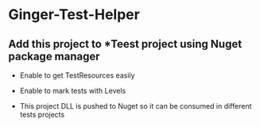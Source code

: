# Ginger-Test-Helper
## Add this project to *Teest project using Nuget package manager

- Enable to get TestResources easily
- Enable to mark tests with Levels

- This project DLL is pushed to Nuget so it can be consumed in different tests projects

